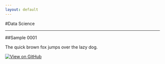 ```yaml
---
layout: default
---
```

#Data Science
<hr>
##Sample 0001

The quick brown fox jumps over the lazy dog.

[![View on GitHub](https://img.shields.io/badge/GitHub-View_on_GitHub-blue?logo=GitHub)](./another-page.html)
